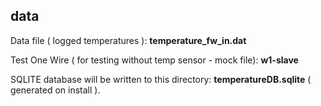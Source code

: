 ## data

Data file ( logged temperatures ): **temperature_fw_in.dat**

Test One Wire ( for testing without temp sensor - mock file):  **w1-slave**

SQLITE database will be written to this directory: **temperatureDB.sqlite** ( generated on install ).

